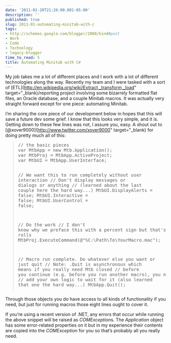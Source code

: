 ```yaml
---
date: '2011-01-20T21:26:00.001-05:00'
description: ''
published: true
slug: 2011-01-automating-minitab-with-c
tags:
- http://schemas.google.com/blogger/2008/kind#post
- Work
- Code
- Technology
- legacy-blogger
time_to_read: 5
title: Automating Minitab with C#
---
```



My job takes me a lot of different places and I work with a lot of different technologies along the way. Recently my team and I were tasked with a sort of [ETL](http://en.wikipedia.org/wiki/Extract,_transform,_load" target="_blank)/reporting project involving some bizarrely formatted flat files, an Oracle database, and a couple Minitab macros. It was actually very straight forward except for one piece: automating Minitab.

I’m sharing the core piece of our development below in hopes that this will save a future dev some grief. I know that this looks very simple, and it is. Getting down to these few lines was not, I assure you, easy. A shout out to [@xover9000](http://www.twitter.com/xover9000" target="_blank) for doing pretty much all of this:
<blockquote>   <pre class="csharpcode"><span class="rem">// the basic pieces</span>
var MtbApp = <span class="kwrd">new</span> Mtb.Application();
var MtbProj = MtbApp.ActiveProject;
var MtbUI = MtbApp.UserInterface;

<span class="rem">// We want this to run completely without user interaction</span>
<span class="rem">// Don't display messages or dialogs or anything</span>
<span class="rem">// (learned about the last couple here the hard way...)</span>
MtbUI.DisplayAlerts = <span class="kwrd">false</span>;
MtbUI.Interactive = <span class="kwrd">false</span>;
MtbUI.UserControl = <span class="kwrd">false</span>; 

<span class="rem">// Do the work</span>
<span class="rem">// I don't know why we preface this with a percent sign but that's how mtb rolls</span>
MtbProj.ExecuteCommand(<span class="str">@&quot;%C:\Path\To\YourMacro.mac&quot;</span>);

<span class="rem">// Macro run complete. Do whatever else you want or just quit</span>
<span class="rem">// Note: .Quit is asynchronous which means if you really need Mtb closed</span>
<span class="rem">// before you continue (e.g. before you run another macro), you need to </span>
<span class="rem">// add your own logic to wait for it (also learned that one the hard way...)</span>
MtbApp.Quit();</pre>
</blockquote>


Through those objects you do have access to all kinds of functionality if you need, but just for running macros those eight lines ought to cover it.


If you’re using a recent version of .NET, any errors that occur while running the above snippet will be raised as *COMException*s. The *Application* object has some error-related properties on it but in my experience their contents are copied into the *COMException* for you so that’s probably all you really need.